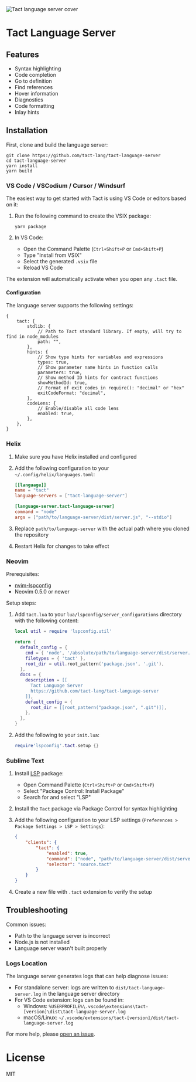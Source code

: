 <picture>
  <source media="(prefers-color-scheme: dark)" srcset="./docs/public/cover-dark.png">
  <source media="(prefers-color-scheme: light)" srcset="./docs/public/cover-light.png">
  <img alt="Tact language server cover" src="./docs/public/cover-light.png">
</picture>

# Tact Language Server

## Features

- Syntax highlighting
- Code completion
- Go to definition
- Find references
- Hover information
- Diagnostics
- Code formatting
- Inlay hints

## Installation

First, clone and build the language server:

```shell
git clone https://github.com/tact-lang/tact-language-server
cd tact-language-server
yarn install
yarn build
```

### VS Code / VSCodium / Cursor / Windsurf

The easiest way to get started with Tact is using VS Code or editors based on it:

1. Run the following command to create the VSIX package:

    ```shell
    yarn package
    ```

2. In VS Code:
    - Open the Command Palette (`Ctrl+Shift+P` or `Cmd+Shift+P`)
    - Type "Install from VSIX"
    - Select the generated `.vsix` file
    - Reload VS Code

The extension will automatically activate when you open any `.tact` file.

#### Configuration

The language server supports the following settings:

```json5
{
    tact: {
        stdlib: {
            // Path to Tact standard library. If empty, will try to find in node_modules
            path: "",
        },
        hints: {
            // Show type hints for variables and expressions
            types: true,
            // Show parameter name hints in function calls
            parameters: true,
            // Show method ID hints for contract functions
            showMethodId: true,
            // Format of exit codes in require(): "decimal" or "hex"
            exitCodeFormat: "decimal",
        },
        codeLens: {
            // Enable/disable all code lens
            enabled: true,
        },
    },
}
```

### Helix

1. Make sure you have Helix installed and configured
2. Add the following configuration to your `~/.config/helix/languages.toml`:

    ```toml
    [[language]]
    name = "tact"
    language-servers = ["tact-language-server"]

    [language-server.tact-language-server]
    command = "node"
    args = ["path/to/language-server/dist/server.js", "--stdio"]
    ```

3. Replace `path/to/language-server` with the actual path where you cloned the repository
4. Restart Helix for changes to take effect

### Neovim

Prerequisites:

- [nvim-lspconfig](https://github.com/neovim/nvim-lspconfig)
- Neovim 0.5.0 or newer

Setup steps:

1. Add `tact.lua` to your `lua/lspconfig/server_configurations` directory with the following content:

    ```lua
    local util = require 'lspconfig.util'

    return {
      default_config = {
        cmd = { 'node', '/absolute/path/to/language-server/dist/server.js', '--stdio' },
        filetypes = { 'tact' },
        root_dir = util.root_pattern('package.json', '.git'),
      },
      docs = {
        description = [[
          Tact Language Server
          https://github.com/tact-lang/tact-language-server
        ]],
        default_config = {
          root_dir = [[root_pattern("package.json", ".git")]],
        },
      },
    }
    ```

2. Add the following to your `init.lua`:

    ```lua
    require'lspconfig'.tact.setup {}
    ```

### Sublime Text

1. Install [LSP](https://packagecontrol.io/packages/LSP) package:

    - Open Command Palette (`Ctrl+Shift+P` or `Cmd+Shift+P`)
    - Select "Package Control: Install Package"
    - Search for and select "LSP"

2. Install the `Tact` package via Package Control for syntax highlighting

3. Add the following configuration to your LSP settings (`Preferences > Package Settings > LSP > Settings`):

    ```json
    {
        "clients": {
            "tact": {
                "enabled": true,
                "command": ["node", "path/to/language-server/dist/server.js", "--stdio"],
                "selector": "source.tact"
            }
        }
    }
    ```

4. Create a new file with `.tact` extension to verify the setup

## Troubleshooting

Common issues:

- Path to the language server is incorrect
- Node.js is not installed
- Language server wasn't built properly

### Logs Location

The language server generates logs that can help diagnose issues:

- For standalone server: logs are written to `dist/tact-language-server.log` in the language server directory
- For VS Code extension: logs can be found in:
    - Windows: `%USERPROFILE%\.vscode\extensions\tact-[version]\dist\tact-language-server.log`
    - macOS/Linux: `~/.vscode/extensions/tact-[version]/dist/tact-language-server.log`

For more help, please [open an issue](https://github.com/tact-lang/tact-language-server/issues).

# License

MIT
